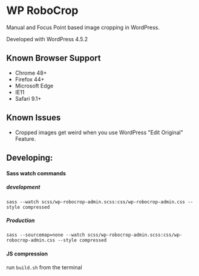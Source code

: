 WP RoboCrop
===========

Manual and Focus Point based image cropping in WordPress.

Developed with WordPress 4.5.2

Known Browser Support
---------------------
 - Chrome 48+
 - Firefox 44+
 - Microsoft Edge
 - IE11
 - Safari 9.1+

Known Issues
------------
 - Cropped images get weird when you use WordPress "Edit Original" Feature.


Developing:
-----------

#### Sass watch commands

##### development
`sass --watch scss/wp-robocrop-admin.scss:css/wp-robocrop-admin.css --style compressed`

##### Production
`sass --sourcemap=none --watch scss/wp-robocrop-admin.scss:css/wp-robocrop-admin.css --style compressed`

#### JS compression

run `build.sh` from the terminal
